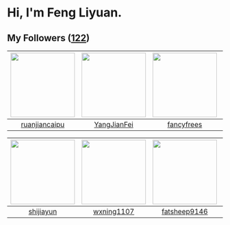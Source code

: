 # Hi, I'm Feng Liyuan.

## My Followers ([122](https://github.com/SunRunAway?tab=followers))

| <img src="https://avatars.githubusercontent.com/u/31336171?v=4" width="150" height="150" /> | <img src="https://avatars.githubusercontent.com/u/16703333?v=4" width="150" height="150" /> | <img src="https://avatars.githubusercontent.com/u/3293915?v=4" width="150" height="150" /> | <img src="https://avatars.githubusercontent.com/u/32123947?v=4" width="150" height="150" /> |
| :-----------------------------------------------------------------------------------------: | :-----------------------------------------------------------------------------------------: | :----------------------------------------------------------------------------------------: | :-----------------------------------------------------------------------------------------: |
|                      [ruanjiancaipu](https://github.com/ruanjiancaipu)                      |                        [YangJianFei](https://github.com/YangJianFei)                        |                         [fancyfrees](https://github.com/fancyfrees)                        |                          [alexlausz](https://github.com/alexlausz)                          |

| <img src="https://avatars.githubusercontent.com/u/566037?v=4" width="150" height="150" /> | <img src="https://avatars.githubusercontent.com/u/42286315?v=4" width="150" height="150" /> | <img src="https://avatars.githubusercontent.com/u/11855957?v=4" width="150" height="150" /> | <img src="https://avatars.githubusercontent.com/u/26373840?v=4" width="150" height="150" /> |
| :---------------------------------------------------------------------------------------: | :-----------------------------------------------------------------------------------------: | :-----------------------------------------------------------------------------------------: | :-----------------------------------------------------------------------------------------: |
|                         [shijiayun](https://github.com/shijiayun)                         |                         [wxning1107](https://github.com/wxning1107)                         |                       [fatsheep9146](https://github.com/fatsheep9146)                       |                           [royswale](https://github.com/royswale)                           |